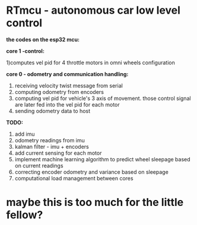 # RTmcu - autonomous car low level control
**the codes on the esp32 mcu:**

**core 1 -control:**

1)computes vel pid for 4 throttle motors in omni wheels configuration


**core 0 - odometry and communication handling:**

1) receiving velocity twist message from serial
2) computing odometry from encoders
5) computing vel pid for vehicle's 3 axis of movement. those control signal are later fed into the vel pid for each motor
6) sending odometry data to host


**TODO:**
1) add imu
2) odometry readings from imu
3) kalman filter - imu + encoders
4) add current sensing for each motor
5) implement machine learning algorithm to predict wheel sleepage based on current readings
6) correcting encoder odometry and variance based on sleepage
7) computational load management between cores


# maybe this is too much for the little fellow?



